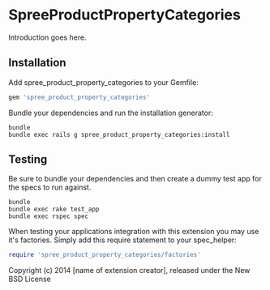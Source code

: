 SpreeProductPropertyCategories
==============================

Introduction goes here.

Installation
------------

Add spree_product_property_categories to your Gemfile:

```ruby
gem 'spree_product_property_categories'
```

Bundle your dependencies and run the installation generator:

```shell
bundle
bundle exec rails g spree_product_property_categories:install
```

Testing
-------

Be sure to bundle your dependencies and then create a dummy test app for the specs to run against.

```shell
bundle
bundle exec rake test_app
bundle exec rspec spec
```

When testing your applications integration with this extension you may use it's factories.
Simply add this require statement to your spec_helper:

```ruby
require 'spree_product_property_categories/factories'
```

Copyright (c) 2014 [name of extension creator], released under the New BSD License
